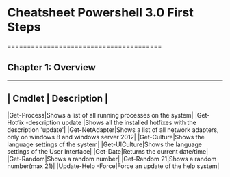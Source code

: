 # Cheatsheet Powershell 3.0 First Steps
=======================================

## Chapter 1: Overview
----------------------

| Cmdlet | Description |
------------------------
|Get-Process|Shows a list of all running processes on the system|
|Get-Hotfix -description update |Shows all the installed hotfixes with the description 'update'|
|Get-NetAdapter|Shows a list of all network adapters, only on windows 8 and windows server 2012|
|Get-Culture|Shows the language settings of the system|
|Get-UICulture|Shows the language settings of the User Interface|
|Get-Date|Returns the current date/time|
|Get-Random|Shows a random number|
|Get-Random 21|Shows a random number(max 21)|
|Update-Help -Force|Force an update of the help system|

